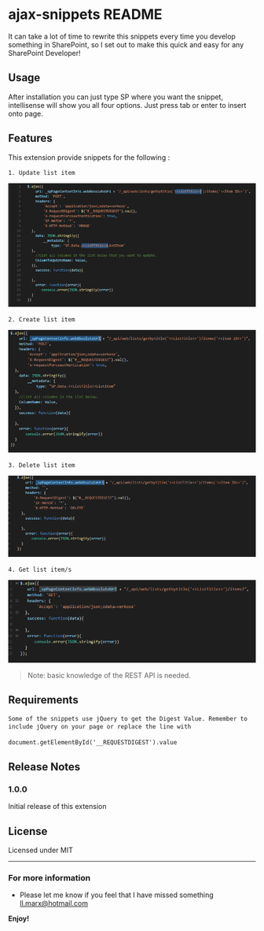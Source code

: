 # ajax-snippets README

It can take a lot of time to rewrite this snippets every time you develop something in SharePoint, so I set out to make this quick and easy for any SharePoint Developer!

## Usage

After installation you can just type SP where you want the snippet, intellisense will show you all four options. Just press tab or enter to insert onto page.

## Features

This extension provide snippets for the following :

    1. Update list item

   ![Update](./images/update.png)

    2. Create list item

   ![POST](images/post.png)

    3. Delete list item

   ![DELETE](images/delete.png)

    4. Get list item/s

   ![GET](images/get.png)


> Note: basic knowledge of the REST API is needed.

## Requirements

    Some of the snippets use jQuery to get the Digest Value. Remember to include jQuery on your page or replace the line with 

    document.getElementById('__REQUESTDIGEST').value

## Release Notes

### 1.0.0

Initial release of this extension

## License

Licensed under MIT

-----------------------------------------------------------------------------------------------------------

### For more information

* Please let me know if you feel that I have missed something ll.marx@hotmail.com

**Enjoy!**